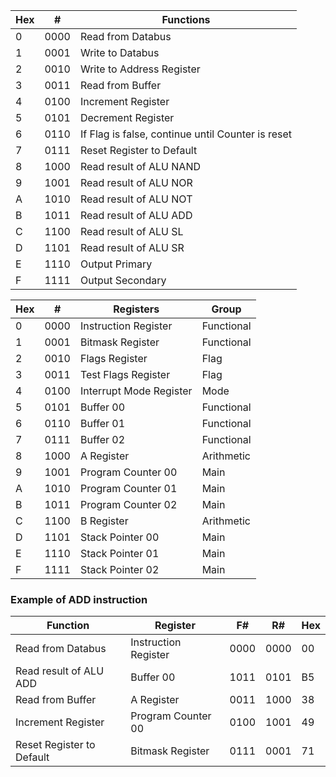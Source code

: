 | Hex | #    | Functions                                         |
| --- | ---- | ------------------------------------------------- |
| 0   | 0000 | Read from Databus                                 |
| 1   | 0001 | Write to Databus                                  | 
| 2   | 0010 | Write to Address Register                         |
| 3   | 0011 | Read from Buffer                                  |
| 4   | 0100 | Increment Register                                |
| 5   | 0101 | Decrement Register                                |
| 6   | 0110 | If Flag is false, continue until Counter is reset |
| 7   | 0111 | Reset Register to Default                         |
| 8   | 1000 | Read result of ALU NAND                           |
| 9   | 1001 | Read result of ALU NOR                            |
| A   | 1010 | Read result of ALU NOT                            |
| B   | 1011 | Read result of ALU ADD                            |
| C   | 1100 | Read result of ALU SL                             |
| D   | 1101 | Read result of ALU SR                             |
| E   | 1110 | Output Primary                                    |
| F   | 1111 | Output Secondary                                  |

| Hex | #    | Registers               | Group      |
| --- | ---- | ----------------------- | ---------- |
| 0   | 0000 | Instruction Register    | Functional |
| 1   | 0001 | Bitmask Register        | Functional |
| 2   | 0010 | Flags Register          | Flag       |
| 3   | 0011 | Test Flags Register     | Flag       |
| 4   | 0100 | Interrupt Mode Register | Mode       |
| 5   | 0101 | Buffer 00               | Functional |
| 6   | 0110 | Buffer 01               | Functional |
| 7   | 0111 | Buffer 02               | Functional |
| 8   | 1000 | A Register              | Arithmetic |
| 9   | 1001 | Program Counter 00      | Main       |
| A   | 1010 | Program Counter 01      | Main       |
| B   | 1011 | Program Counter 02      | Main       |
| C   | 1100 | B Register              | Arithmetic |
| D   | 1101 | Stack Pointer 00        | Main       |
| E   | 1110 | Stack Pointer 01        | Main       |
| F   | 1111 | Stack Pointer 02        | Main       |

### Example of ADD instruction

| Function                  | Register             | F#   | R#   | Hex |
| ------------------------- | -------------------- | ---- | ---- | --- |
| Read from Databus         | Instruction Register | 0000 | 0000 | 00  |
| Read result of ALU ADD    | Buffer 00            | 1011 | 0101 | B5  |
| Read from Buffer          | A Register           | 0011 | 1000 | 38  | 
| Increment Register        | Program Counter 00   | 0100 | 1001 | 49  |
| Reset Register to Default | Bitmask Register     | 0111 | 0001 | 71  |
